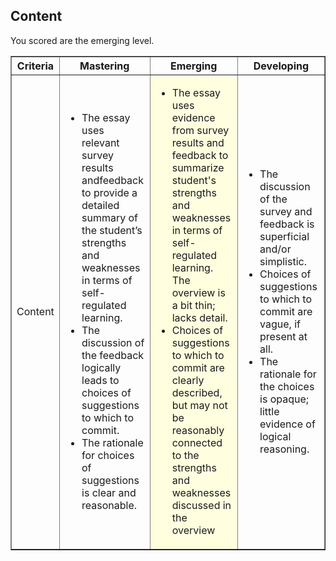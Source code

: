 ## Content

You scored are the emerging level.

<table border="1">
<tr><th width="10%">Criteria</th><th width="30%">Mastering</th><th width="30%">Emerging</th><th width="30%">Developing</th></tr>

<tr>
<td>Content</td>
<td><ul>
<li>The essay uses relevant survey results andfeedback to provide a detailed summary of the student’s strengths and weaknesses in terms of self-regulated learning.</li>
<li>The discussion of the feedback logically leads to choices of suggestions to which to commit.</li>
<li>The rationale for choices of suggestions is clear and reasonable.</li>
</ul></td><td bgcolor='lightyellow'><ul>
<li>The essay uses evidence from survey results and feedback to summarize student's strengths and weaknesses in terms of self-regulated learning. The overview is a bit thin; lacks detail.</li>
<li>Choices of suggestions to which to commit are clearly described, but may not be reasonably connected to the strengths and weaknesses discussed in the overview</li>
</ul></td><td><ul>
<li>The discussion of the survey and feedback is superficial and/or simplistic.</li>
<li>Choices of suggestions to which to commit are vague, if present at all. </li>
<li>The rationale for the choices is opaque; little evidence of logical reasoning.</li>
</ul></td></tr>

</table>
